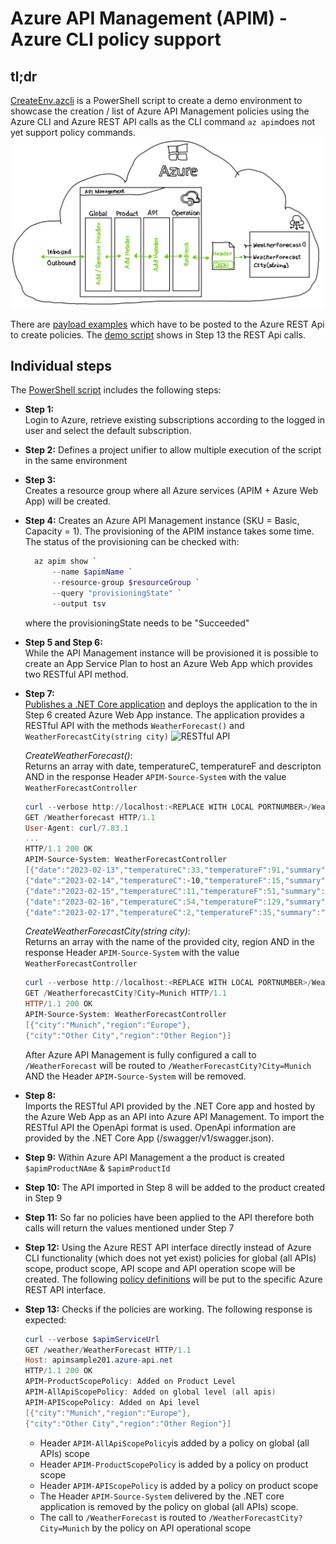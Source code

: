 # Azure API Management (APIM) - Azure CLI policy support

## tl;dr

[CreateEnv.azcli](/src/CreateEnv/CreateEnv.azcli) is a PowerShell script to create a demo environment to showcase the creation / list of Azure API Management policies using the Azure CLI and Azure REST API calls as the CLI command `az apim`does not yet support policy commands. 
![Demo Environment](/img/DemoScenario.png)

There are [payload examples](/src/CreateEnv/Policies/) which have to be posted to the Azure REST Api to create policies. The [demo script](/src/CreateEnv/CreateEnv.azcli) shows in Step 13 the REST Api calls. 

## Individual steps

The [PowerShell script](/src/CreateEnv/CreateEnv.azcli) includes the following steps: 

- **Step 1:**  
  Login to Azure, retrieve existing subscriptions according to the logged in user and select the default subscription.
- **Step 2:**
  Defines a project unifier to allow multiple execution of the script in the same environment
- **Step 3:**  
  Creates a resource group where all Azure services (APIM + Azure Web App) will be created.
- **Step 4:**
  Creates an Azure API Management instance (SKU = Basic, Capacity = 1). The provisioning of the APIM instance takes some time. The status of the provisioning can be checked with:

  ```Powershell
    az apim show `
        --name $apimName `
        --resource-group $resourceGroup `
        --query "provisioningState" `
        --output tsv
    ```

    where the provisioningState needs to be "Succeeded"
- **Step 5 and Step 6:**  
  While the API Management instance will be provisioned it is possible to create an App Service Plan to host an Azure Web App which provides two RESTful API method.
- **Step 7:**  
  [Publishes a .NET Core application](src/APIM.Service/) and deploys the application to the in Step 6 created Azure Web App instance. The application provides a RESTful API with the methods `WeatherForecast()` and `WeatherForecastCity(string city)`
  ![RESTful API](/img/RESTfulInterface.png)

  *CreateWeatherForecast()*:  
  Returns an array with date, temperatureC, temperatureF and descripton AND in the response Header `APIM-Source-System` with the value `WeatherForecastController`
  ```powershell
  curl --verbose http://localhost:<REPLACE WITH LOCAL PORTNUMBER>/Weatherforecast
  GET /Weatherforecast HTTP/1.1
  User-Agent: curl/7.83.1
  ...
  HTTP/1.1 200 OK
  APIM-Source-System: WeatherForecastController
  [{"date":"2023-02-13","temperatureC":33,"temperatureF":91,"summary":"Hot"},
  {"date":"2023-02-14","temperatureC":-10,"temperatureF":15,"summary":"Hot"},
  {"date":"2023-02-15","temperatureC":11,"temperatureF":51,"summary":"Bracing"},
  {"date":"2023-02-16","temperatureC":54,"temperatureF":129,"summary":"Hot"},
  {"date":"2023-02-17","temperatureC":2,"temperatureF":35,"summary":"Warm"}]
  ```

  *CreateWeatherForecastCity(string city)*:  
  Returns an array with the name of the provided city, region AND in the response Header `APIM-Source-System` with the value `WeatherForecastController`

  ```Powershell
  curl --verbose http://localhost:<REPLACE WITH LOCAL PORTNUMBER>/WeatherforecastCity?City=Munich
  GET /WeatherforecastCity?City=Munich HTTP/1.1
  HTTP/1.1 200 OK
  APIM-Source-System: WeatherForecastController
  [{"city":"Munich","region":"Europe"},
  {"city":"Other City","region":"Other Region"}]
  ```

  After Azure API Management is fully configured a call to `/WeatherForecast` will be routed to `/WeatherForecastCity?City=Munich` AND the Header `APIM-Source-System` will be removed. 

- **Step 8:**  
  Imports the RESTful API provided by the .NET Core app and hosted by the Azure Web App as an API into Azure API Management. To import the RESTful API the OpenApi format is used. OpenApi information are provided by the .NET Core App (/swagger/v1/swagger.json). 

- **Step 9:**
  Within Azure API Management a the product is created `$apimProductNAme` & `$apimProductId`

- **Step 10:**
  The API imported in Step 8 will be added to the product created in Step 9

- **Step 11:**
  So far no policies have been applied to the API therefore both calls will return the values mentioned under Step 7

- **Step 12:**
  Using the Azure REST API interface directly instead of Azure CLI functionality (which does not yet exist) policies for global (all APIs) scope, product scope, API scope and API operation scope will be created. The following [policy definitions](Policies) will be put to the specific Azure REST API interface.

- **Step 13:**
  Checks if the policies are working.
  The following response is expected:

  ```powershell
  curl --verbose $apimServiceUrl
  GET /weather/WeatherForecast HTTP/1.1
  Host: apimsample201.azure-api.net
  HTTP/1.1 200 OK
  APIM-ProductScopePolicy: Added on Product Level
  APIM-AllApiScopePolicy: Added on global level (all apis)
  APIM-APIScopePolicy: Added on Api level
  [{"city":"Munich","region":"Europe"},
  {"city":"Other City","region":"Other Region"}]
  ```
 
  - Header `APIM-AllApiScopePolicy`is added by a policy on global (all APIs) scope
  - Header `APIM-ProductScopePolicy` is added by a policy on product scope
  - Header `APIM-APIScopePolicy` is added by a policy on product scope
  - The Header `APIM-Source-System` delivered by the .NET core application is removed by the policy on global (all APIs) scope.
  - The call to `/WeatherForecast` is routed to `/WeatherForecastCity?City=Munich` by the policy on API operational scope
